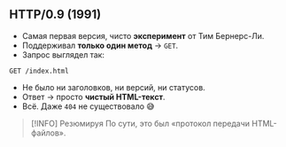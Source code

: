## HTTP/0.9 (1991)
- Самая первая версия, чисто **эксперимент** от Тим Бернерс-Ли.
- Поддерживал **только один метод** → `GET`.
- Запрос выглядел так:
```
GET /index.html
```
- Не было ни заголовков, ни версий, ни статусов.
- Ответ → просто **чистый HTML-текст**.
- Всё. Даже `404` не существовало 😅
> [!INFO] Резюмируя
> По сути, это был «протокол передачи HTML-файлов».
